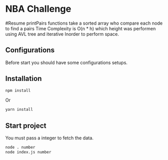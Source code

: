 # NBA Challenge

#Resume 
printPairs functions take a sorted array who compare each node to find a pairs Time Complexity is O(n * h) which height was performen using AVL tree and iterative Inorder to perform space.


## Configurations

Before start you should have some configurations setups.

## Installation

```sh
npm install 
```

Or

```sh
yarn install 
```

## Start project

You must pass a integer to fetch the data.

```sh
node . number
node index.js number
```
